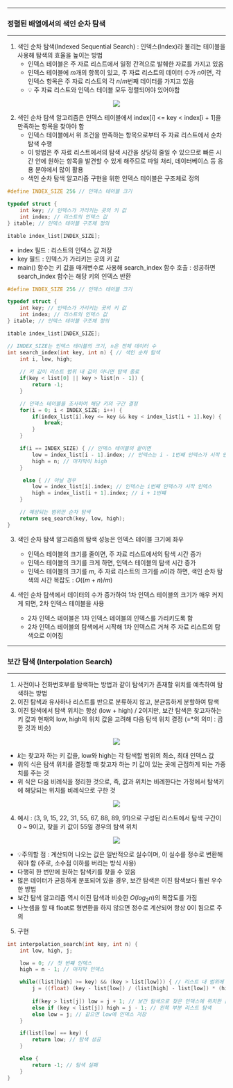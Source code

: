 -----
### 정렬된 배열에서의 색인 순차 탐색
-----
1. 색인 순차 탐색(Indexed Sequential Search) : 인덱스(Index)라 불리는 테이블을 사용해 탐색의 효율을 높이는 방법
   - 인덱스 테이블은 주 자료 리스트에서 일정 간격으로 발췌한 자료를 가지고 있음
   - 인덱스 테이블에 $m$개의 항목이 있고, 주 자료 리스트의 데이터 수가 $n$이면, 각 인덱스 항목은 주 자료 리스트의 각 $n / m$번째 데이터를 가지고 있음
   - 💡 주 자료 리스트와 인덱스 테이블 모두 정렬되어야 있어야함
<div align="center">
<img src="https://github.com/user-attachments/assets/65c85379-490f-4f31-a021-ab99d137ca92">
</div>

2. 색인 순차 탐색 알고리즘은 인덱스 테이블에서 index[i] <= key < index[i + 1]을 만족하는 항목을 찾아야 함
   - 인덱스 테이블에서 위 조건을 만족하는 항목으로부터 주 자료 리스트에서 순차 탐색 수행
   - 이 방법은 주 자료 리스트에서의 탐색 시간을 상당히 줄일 수 있으므로 빠른 시간 안에 원하는 항목을 발견할 수 있게 해주므로 파일 처리, 데이터베이스 등 응용 분야에서 많이 활용
   - 색인 순차 탐색 알고리즘 구현을 위한 인덱스 테이블은 구조체로 정의
```c
#define INDEX_SIZE 256 // 인덱스 테이블 크기

typedef struct {
    int key; // 인덱스가 가리키는 곳의 키 값
    int index; // 리스트의 인덱스 값
} itable; // 인덱스 테이블 구조체 정의

itable index_list[INDEX_SIZE];
```
   - index 필드 : 리스트의 인덱스 값 저장
   - key 필드 : 인덱스가 가리키는 곳의 키 값
   - main() 함수는 키 값을 매개변수로 사용해 search_index 함수 호출 : 성공하면 search_index 함수는 해당 키의 인덱스 반환
```c
#define INDEX_SIZE 256 // 인덱스 테이블 크기

typedef struct {
    int key; // 인덱스가 가리키는 곳의 키 값
    int index; // 리스트의 인덱스 값
} itable; // 인덱스 테이블 구조체 정의

itable index_list[INDEX_SIZE];

// INDEX_SIZE는 인덱스 테이블의 크기, n은 전체 데이터 수
int search_index(int key, int n) { // 색인 순차 탐색
    int i, low, high;
    
    // 키 값이 리스트 범위 내 값이 아니면 탐색 종료
    if(key < list[0] || key > list[n - 1]) {
        return -1;
    }

    // 인덱스 테이블을 조사하여 해당 키의 구간 결정
    for(i = 0; i < INDEX_SIZE; i++) {
        if(index_list[i].key <= key && key < index_list[i + 1].key) {
            break;
        } 
    }

    if(i == INDEX_SIZE) { // 인덱스 테이블의 끝이면
        low = index_list[i - 1].index; // 인덱스는 i - 1번째 인덱스가 시작 인덱스
        high = n; // 마지막이 high
    }

     else { // 아닐 경우
        low = index_list[i].index; // 인덱스는 i번째 인덱스가 시작 인덱스
        high = index_list[i + 1].index; // i + 1번쨰    
    }

    // 예상되는 범위만 순차 탐색
    return seq_search(key, low, high); 
}
```

3. 색인 순차 탐색 알고리즘의 탐색 성능은 인덱스 테이블 크기에 좌우
   - 인덱스 테이블의 크기를 줄이면, 주 자료 리스트에서의 탐색 시간 증가
   - 인덱스 테이블의 크기를 크게 하면, 인덱스 테이블의 탐색 시간 증가
   - 인덱스 테이블의 크기를 $m$, 주 자료 리스트의 크기를 $n$이라 하면, 색인 순차 탐색의 시간 복잡도 : $O((m + n) / m)$

4. 색인 순차 탐색에서 데이터의 수가 증가하여 1차 인덱스 테이블의 크기가 매우 커지게 되면, 2차 인덱스 테이블을 사용
   - 2차 인덱스 테이블은 1차 인덱스 테이블의 인덱스를 가리키도록 함
   - 2차 인덱스 테이블의 탐색에서 시작해 1차 인덱스르 거쳐 주 자료 리스트의 탐색으로 이어짐

-----
### 보간 탐색 (Interpolation Search)
-----
1. 사전이나 전화번호부를 탐색하는 방법과 같이 탐색키가 존재할 위치를 예측하여 탐색하는 방법
2. 이진 탐색과 유사하나 리스트를 반으로 분류하지 않고, 분균등하게 분할하여 탐색
3. 이진 탐색에서 탐색 위치는 항상 (low + high) / 2이지만, 보간 탐색은 찾고자하는 키 값과 현재의 low, high의 위치 값을 고려해 다음 탐색 위치 결정 (=*의 의미 : 곱한 것과 비슷)
<div align="center">
<img src="https://github.com/user-attachments/assets/b9088e38-95a4-4b4d-81b3-11da1ea1671f">
</div>

   - $k$는 찾고자 하는 키 값을, low와 high는 각 탐색할 범위의 최소, 최대 인덱스 값
   - 위의 식은 탐색 위치를 결정할 때 찾고자 하는 키 값이 있는 곳에 근접하게 되는 가중치를 주는 것
   - 위 식은 다음 비례식을 정리한 것으로, 즉, 값과 위치는 비례한다는 가정에서 탐색키에 해당되는 위치를 비례식으로 구한 것
<div align="center">
<img src="https://github.com/user-attachments/assets/742ab249-e28c-4941-b517-8777b0ea97f1">
</div>

4. 예시 : (3, 9, 15, 22, 31, 55, 67, 88, 89, 91)으로 구성된 리스트에서 탐색 구간이 0 ~ 9이고, 찾을 키 값이 55일 경우의 탐색 위치
<div align="center">
<img src="https://github.com/user-attachments/assets/b14900ff-5612-484e-ae18-3f8fb7fcc976">
</div>

  - 💡주의할 점 : 계산되어 나오는 값은 일반적으로 실수이며, 이 실수를 정수로 변환해줘야 함 (주로, 소수점 이하를 버리는 방식 사용)
  - 다행히 한 번만에 원하는 탐색키를 찾을 수 있음
  - 많은 데이터가 균등하게 분포되어 있을 경우, 보간 탐색은 이진 탐색보다 훨씬 우수한 방법
  - 보간 탐색 알고리즘 역시 이진 탐색과 비슷한 $O(log_2 n)$의 복잡도를 가짐
  - 나눗셈을 할 때 float로 형변환을 하지 않으면 정수로 계산되어 항상 0이 됨으로 주의

5. 구현
```c
int interpolation_search(int key, int n) {
    int low, high, j;

    low = 0; // 첫 번쨰 인덱스
    high = n - 1; // 마지막 인덱스

    while((list[high] >= key) && (key > list[low])) { // 리스트 내 범위에 존재 (key == list[low]인 경우 보간 위치 계산을 할 필요 없이 바로 low를 반환해도 되기 때문에 커야함)
        j = ((float) (key - list[low]) / (list[high] - list[low]) * (high - low) + low); // 보간 탐색 위치 값 계산
        
        if(key > list[j]) low = j + 1; // 보간 탐색으로 찾은 인덱스에 위치한 값보다 key 값이 크면, 오른쪽 부분 리스트 탐색
        else if (key < list[j]) high = j - 1; // 왼쪽 부분 리스트 탐색
        else low = j; // 같으면 low에 인덱스 저장
    }

    if(list[low] == key) {
        return low; // 탐색 성공
    }

    else {
        return -1; // 탐색 실패
    }
}
```

